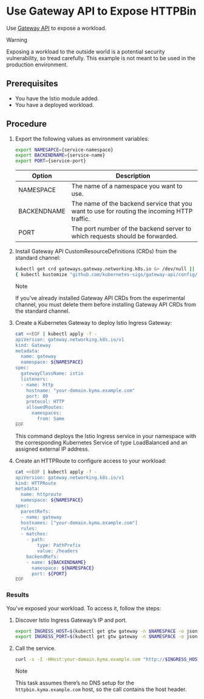 # Use Gateway API to Expose HTTPBin

Use [Gateway API](https://gateway-api.sigs.k8s.io/) to expose a workload.

> [!WARNING]
> Exposing a workload to the outside world is a potential security vulnerability, so tread carefully. This example is not meant to be used in the production environment. 

## Prerequisites

* You have the Istio module added.
* You have a deployed workload. 

## Procedure
1. Export the following values as environment variables:

    ```bash
    export NAMESAPCE={service-namespace}
    export BACKENDNAME={service-name}
    export PORT={service-port}
    ```

    Option | Description |
    ---------|----------|
    NAMESPACE | The name of a namespace you want to use. |
    BACKENDNAME | 	The name of the backend service that you want to use for routing the incoming HTTP traffic. |
    PORT | The port number of the backend server to which requests should be forwarded. |

2. Install Gateway API CustomResourceDefinitions (CRDs) from the standard channel:

    ```bash
    kubectl get crd gateways.gateway.networking.k8s.io &> /dev/null || \
    { kubectl kustomize "github.com/kubernetes-sigs/gateway-api/config/crd?ref=v1.1.0" | kubectl apply -f -; }
    ```

    >[!NOTE]
    > If you’ve already installed Gateway API CRDs from the experimental channel, you must delete them before installing Gateway API CRDs from the standard channel.

3. Create a Kubernetes Gateway to deploy Istio Ingress Gateway:

    ```bash
    cat <<EOF | kubectl apply -f -
    apiVersion: gateway.networking.k8s.io/v1
    kind: Gateway
    metadata:
      name: gateway
      namespace: ${NAMESPACE}
    spec:
      gatewayClassName: istio
      listeners:
      - name: http
        hostname: "your-domain.kyma.example.com"
        port: 80
        protocol: HTTP
        allowedRoutes:
          namespaces:
            from: Same
    EOF
    ```

    This command deploys the Istio Ingress service in your namespace with the corresponding Kubernetes Service of type LoadBalanced and an assigned external IP address.

4. Create an HTTPRoute to configure access to your workload:

    ```bash
    cat <<EOF | kubectl apply -f -
    apiVersion: gateway.networking.k8s.io/v1
    kind: HTTPRoute
    metadata:
      name: httproute
      namespace: ${NAMESPACE}
    spec:
      parentRefs:
      - name: gateway
      hostnames: ["your-domain.kyma.example.com"]
      rules:
      - matches:
        - path:
            type: PathPrefix
            value: /headers
        backendRefs:
        - name: ${BACKENDNAME}
          namespace: ${NAMESPACE}
          port: ${PORT}
    EOF
    ```

### Results
You've exposed your workload. To access it, follow the steps:

1. Discover Istio Ingress Gateway’s IP and port.
    
    ```bash
    export INGRESS_HOST=$(kubectl get gtw gateway -n $NAMESPACE -o jsonpath='{.status.addresses[0].value}')
    export INGRESS_PORT=$(kubectl get gtw gateway -n $NAMESPACE -o jsonpath='{.spec.listeners[?(@.name=="http")].port}')
    ```

2. Call the service.
    
    ```bash
    curl -s -I -HHost:your-domain.kyma.example.com "http://$INGRESS_HOST:$INGRESS_PORT/headers"
    ```

    >[!NOTE]
    > This task assumes there’s no DNS setup for the `httpbin.kyma.example.com` host, so the call contains the host header.
